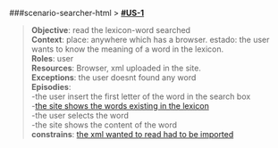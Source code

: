 ###scenario-searcher-html > **[#US-1](user-stories-lexico-visualizator.md#us-1)**

> **Objective**: read the lexicon-word searched  
> **Context**: place: anywhere which has a browser. estado: the user wants to know the meaning of a word in the lexicon.  
> **Roles**:  user  
> **Resources**: Browser, xml uploaded in the site.  
> **Exceptions**: the user doesnt found any word  
> **Episodies**:  
>  -the user insert the first letter of the word in the search box  
>  -[the site shows the words existing in the lexicon](scenario-5.md#scenario-5)  
>  -the user selects the word  
>  -the site shows the content of the word  
> **constrains**: [the xml wanted to read had to be imported](scenario-2.md#scenario-2)  

